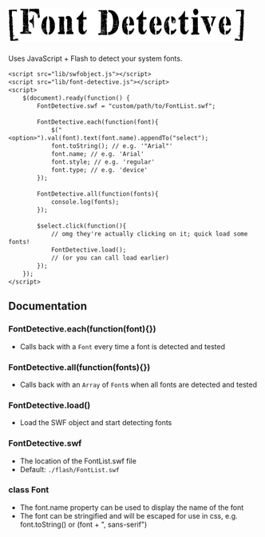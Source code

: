 
# ![Font Detective](img/font-detective.png)

Uses JavaScript + Flash to detect your system fonts.

	<script src="lib/swfobject.js"></script>
	<script src="lib/font-detective.js"></script>
	<script>
		$(document).ready(function() {
			FontDetective.swf = "custom/path/to/FontList.swf";
			
			FontDetective.each(function(font){
				$("<option>").val(font).text(font.name).appendTo("select");
				font.toString(); // e.g. '"Arial"'
				font.name; // e.g. 'Arial'
				font.style; // e.g. 'regular'
				font.type; // e.g. 'device'
			});
			
			FontDetective.all(function(fonts){
				console.log(fonts);
			});
			
			$select.click(function(){
				// omg they're actually clicking on it; quick load some fonts!
				FontDetective.load();
				// (or you can call load earlier)
			});
		});
	</script>


## Documentation

### FontDetective.each(function(font){})
* Calls back with a `Font` every time a font is detected and tested

### FontDetective.all(function(fonts){})
* Calls back with an `Array` of `Font`s when all fonts are detected and tested

### FontDetective.load()
* Load the SWF object and start detecting fonts

### FontDetective.swf
* The location of the FontList.swf file
* Default: `./flash/FontList.swf`

### class Font
* The font.name property can be used to display the name of the font
* The font can be stringified and will be escaped for use in css, e.g. font.toString() or (font + ", sans-serif")

